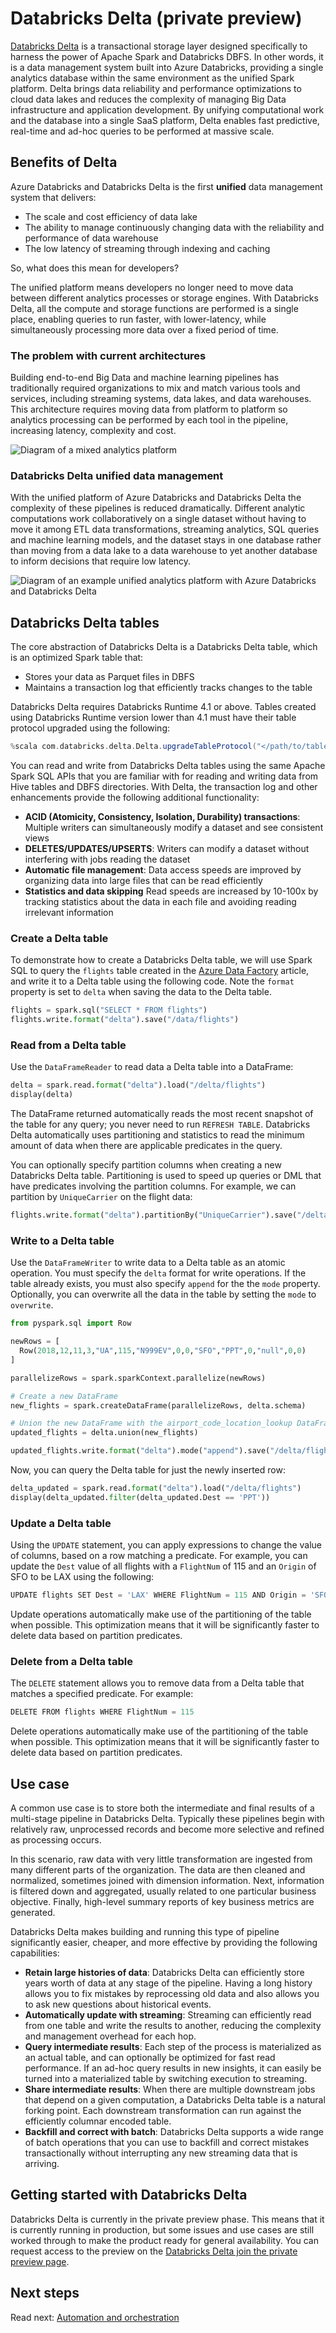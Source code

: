 # Databricks Delta (private preview)

[Databricks Delta](https://docs.azuredatabricks.net/delta/index.html) is a transactional storage layer designed specifically to harness the power of Apache Spark and Databricks DBFS. In other words, it is a data management system built into Azure Databricks, providing a single analytics database within the same environment as the unified Spark platform. Delta brings data reliability and performance optimizations to cloud data lakes and reduces the complexity of managing Big Data infrastructure and application development. By unifying computational work and the database into a single SaaS platform, Delta enables fast predictive, real-time and ad-hoc queries to be performed at massive scale.

## Benefits of Delta

Azure Databricks and Databricks Delta is the first **unified** data management system that delivers:

- The scale and cost efficiency of data lake
- The ability to manage continuously changing data with the reliability and performance of data warehouse
- The low latency of streaming through indexing and caching

So, what does this mean for developers?

The unified platform means developers no longer need to move data between different analytics processes or storage engines. With Databricks Delta, all the compute and storage functions are performed is a single place, enabling queries to run faster, with lower-latency, while simultaneously processing more data over a fixed period of time.

### The problem with current architectures

Building end-to-end Big Data and machine learning pipelines has traditionally required organizations to mix and match various tools and services, including streaming systems, data lakes, and data warehouses. This architecture requires moving data from platform to platform so analytics processing can be performed by each tool in the pipeline, increasing latency, complexity and cost.

![Diagram of a mixed analytics platform](media/mixed-analytics-platform.png "Mixed analytics platform")

### Databricks Delta unified data management

With the unified platform of Azure Databricks and Databricks Delta the complexity of these pipelines is reduced dramatically. Different analytic computations work collaboratively on a single dataset without having to move it among ETL data transformations, streaming analytics, SQL queries and machine learning models, and the dataset stays in one database rather than moving from a data lake to a data warehouse to yet another database to inform decisions that require low latency.

![Diagram of an example unified analytics platform with Azure Databricks and Databricks Delta](media/unified-analytics-platform-with-databricks-delta.png "Unified Analytics Platform with Databricks Delta")

## Databricks Delta tables

The core abstraction of Databricks Delta is a Databricks Delta table, which is an optimized Spark table that:

- Stores your data as Parquet files in DBFS
- Maintains a transaction log that efficiently tracks changes to the table

Databricks Delta requires Databricks Runtime 4.1 or above. Tables created using Databricks Runtime version lower than 4.1 must have their table protocol upgraded using the following:

```scala
%scala com.databricks.delta.Delta.upgradeTableProtocol("</path/to/table>" or "<tableName>")
```

You can read and write from Databricks Delta tables using the same Apache Spark SQL APIs that you are familiar with for reading and writing data from Hive tables and DBFS directories. With Delta, the transaction log and other enhancements provide the following additional functionality:

- **ACID (Atomicity, Consistency, Isolation, Durability) transactions**: Multiple writers can simultaneously modify a dataset and see consistent views
- **DELETES/UPDATES/UPSERTS**: Writers can modify a dataset without interfering with jobs reading the dataset
- **Automatic file management**: Data access speeds are improved by organizing data into large files that can be read efficiently
- **Statistics and data skipping** Read speeds are increased by 10-100x by tracking statistics about the data in each file and avoiding reading irrelevant information

### Create a Delta table

To demonstrate how to create a Databricks Delta table, we will use Spark SQL to query the `flights` table created in the [Azure Data Factory](../automation-orchestration/azure-data-factory.md#load-flight-data-from-dbfs) article, and write it to a Delta table using the following code. Note the `format` property is set to `delta` when saving the data to the Delta table.

```python
flights = spark.sql("SELECT * FROM flights")
flights.write.format("delta").save("/data/flights")
```

### Read from a Delta table

Use the `DataFrameReader` to read data a Delta table into a DataFrame:

```python
delta = spark.read.format("delta").load("/delta/flights")
display(delta)
```

The DataFrame returned automatically reads the most recent snapshot of the table for any query; you never need to run `REFRESH TABLE`. Databricks Delta automatically uses partitioning and statistics to read the minimum amount of data when there are applicable predicates in the query.

You can optionally specify partition columns when creating a new Databricks Delta table. Partitioning is used to speed up queries or DML that have predicates involving the partition columns. For example, we can partition by `UniqueCarrier` on the flight data:

```python
flights.write.format("delta").partitionBy("UniqueCarrier").save("/delta/events")
```

### Write to a Delta table

Use the `DataFrameWriter` to write data to a Delta table as an atomic operation. You must specify the `delta` format for write operations. If the table already exists, you must also specify `append` for the the `mode` property. Optionally, you can overwrite all the data in the table by setting the `mode` to `overwrite`.

```python
from pyspark.sql import Row

newRows = [
  Row(2018,12,11,3,"UA",115,"N999EV",0,0,"SFO","PPT",0,"null",0,0)
]

parallelizeRows = spark.sparkContext.parallelize(newRows)

# Create a new DataFrame
new_flights = spark.createDataFrame(parallelizeRows, delta.schema)

# Union the new DataFrame with the airport_code_location_lookup DataFrame
updated_flights = delta.union(new_flights)

updated_flights.write.format("delta").mode("append").save("/delta/flights")
```

Now, you can query the Delta table for just the newly inserted row:

```python
delta_updated = spark.read.format("delta").load("/delta/flights")
display(delta_updated.filter(delta_updated.Dest == 'PPT'))
```

### Update a Delta table

Using the `UPDATE` statement, you can apply expressions to change the value of columns, based on a row matching a predicate. For example, you can update the `Dest` value of all flights with a `FlightNum` of 115 and an `Origin` of SFO to be LAX using the following:

```python
UPDATE flights SET Dest = 'LAX' WHERE FlightNum = 115 AND Origin = 'SFO'
```

Update operations automatically make use of the partitioning of the table when possible. This optimization means that it will be significantly faster to delete data based on partition predicates.

### Delete from a Delta table

The `DELETE` statement allows you to remove data from a Delta table that matches a specified predicate. For example:

```python
DELETE FROM flights WHERE FlightNum = 115
```

Delete operations automatically make use of the partitioning of the table when possible. This optimization means that it will be significantly faster to delete data based on partition predicates.

## Use case

A common use case is to store both the intermediate and final results of a multi-stage pipeline in Databricks Delta. Typically these pipelines begin with relatively raw, unprocessed records and become more selective and refined as processing occurs.

In this scenario, raw data with very little transformation are ingested from many different parts of the organization. The data are then cleaned and normalized, sometimes joined with dimension information. Next, information is filtered down and aggregated, usually related to one particular business objective. Finally, high-level summary reports of key business metrics are generated.

Databricks Delta makes building and running this type of pipeline significantly easier, cheaper, and more effective by providing the following capabilities:

- **Retain large histories of data**: Databricks Delta can efficiently store years worth of data at any stage of the pipeline. Having a long history allows you to fix mistakes by reprocessing old data and also allows you to ask new questions about historical events.
- **Automatically update with streaming**: Streaming can efficiently read from one table and write the results to another, reducing the complexity and management overhead for each hop.
- **Query intermediate results**: Each step of the process is materialized as an actual table, and can optionally be optimized for fast read performance. If an ad-hoc query results in new insights, it can easily be turned into a materialized table by switching execution to streaming.
- **Share intermediate results**: When there are multiple downstream jobs that depend on a given computation, a Databricks Delta table is a natural forking point. Each downstream transformation can run against the efficiently columnar encoded table.
- **Backfill and correct with batch**: Databricks Delta supports a wide range of batch operations that you can use to backfill and correct mistakes transactionally without interrupting any new streaming data that is arriving.

## Getting started with Databricks Delta

Databricks Delta is currently in the private preview phase. This means that it is currently running in production, but some issues and use cases are still worked through to make the product ready for general availability. You can request access to the preview on the [Databricks Delta join the private preview page](https://databricks.com/product/databricks-delta).

## Next steps

Read next: [Automation and orchestration](../automation-orchestration/overview.md)